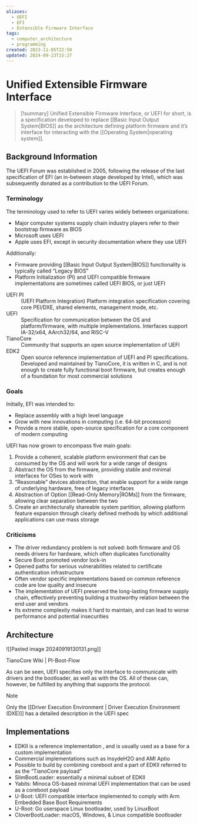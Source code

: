 ```yaml
---
aliases:
  - UEFI
  - EFI
  - Extensible Firmware Interface
tags:
  - computer_architecture
  - programming
created: 2023-11-05T22:50
updated: 2024-09-23T15:27
---
```


# Unified Extensible Firmware Interface

> [!summary]
> Unified Extensible Firmware Interface, or UEFI for short, is a specification developed to replace [[Basic Input Output System|BIOS]] as the architecture defining platform firmware and it’s interface for interacting with the [[Operating System|operating system]].

## Background Information

The UEFI Forum was established in 2005, following the release of the last specification of EFI (an in-between stage developed by Intel), which was subsequently donated as a contribution to the UEFI Forum.

### Terminology

The terminology used to refer to UEFI varies widely between organizations:

- Major computer systems supply chain industry players refer to their bootstrap firmware as BIOS
- Microsoft uses UEFI
- Apple uses EFI, except in security documentation where they use UEFI

Additionally:

- Firmware providing [[Basic Input Output System|BIOS]] functionality is typically called “Legacy BIOS”
- Platform Initialization (PI) and UEFI compatible firmware implementations are sometimes called UEFI BIOS, or just UEFI

<dl>
	<dt>UEFI PI</dt>
	<dd>(UEFI Platform Integration) Platform integration specification covering core PEI/DXE, shared elements, management mode, etc.</dd>
	<dt>UEFI</dt>
	<dd>Specification for communication between the OS and platform/firmware, with multiple implementations. Interfaces support IA-32/x64, AArch32/64, and RISC-V</dd>
	<dt>TianoCore</dt>
	<dd>Community that supports an open source implementation of UEFI</dd>
	<dt>EDK2</dt>
	<dd>Open source reference implementation of UEFI and PI specifications. Developed and maintained by TianoCore, it is written in C, and is not enough to create fully functional boot firmware, but creates enough of a foundation for most commercial solutions</dd>
</dl>

### Goals

Initially, EFI was intended to:

- Replace assembly with a high level language
- Grow with new innovations in computing (i.e. 64-bit processors)
- Provide a more stable, open-source specification for a core component of modern computing

UEFI has now grown to encompass five main goals:

1. Provide a coherent, scalable platform environment that can be consumed by the OS and will work for a wide range of designs
2. Abstract the OS from the firmware, providing stable and minimal interfaces for OSes to work with
3. “Reasonable” devices abstraction, that enable support for a wide range of underlying hardware, free of legacy interfaces
4. Abstraction of Option [[Read-Only Memory|ROMs]] from the firmware, allowing clear separation between the two
5. Create an architecturally shareable system partition, allowing platform feature expansion through clearly defined methods by which additional applications can use mass storage

### Criticisms

- The driver redundancy problem is not solved: both firmware and OS needs drivers for hardware, which often duplicates functionality
- Secure Boot promoted vendor lock-in
- Opened paths for serious vulnerabilities related to certificate authentication infrastructure
- Often vendor specific implementations based on common reference code are low quality and insecure
- The implementation of UEFI preserved the long-lasting firmware supply chain, effectively preventing building a trustworthy relation between the end user and vendors
- Its extreme complexity makes it hard to maintain, and can lead to worse performance and potential insecurities

## Architecture

![[Pasted image 20240919130131.png]]

TianoCore Wiki | PI-Boot-Flow[](https://github.com/tianocore/tianocore.github.io/wiki/PI-Boot-Flow)

As can be seen, UEFI specifies only the interface to communicate with drivers and the bootloader, as well as with the OS. All of these can, however, be fulfilled by anything that supports the protocol.

> [!note]
> Only the [[Driver Execution Environment | Driver Execution Environment (DXE)]] has a detailed description in the UEFI spec

## Implementations

- EDKII is a reference implementation , and is usually used as a base for a custom implementation
- Commercial implementations such as InsydeH2O and AMI Aptio
- Possible to build by combining coreboot and a part of EDKII referred to as the “TianoCore payload”
- SlimBootLoader: essentially a minimal subset of EDKII
- Yabits: Minoca OS-based minimal UEFI implementation that can be used as a coreboot payload
- U-Boot: UEFI compatible interface implemented to comply with Arm Embedded Base Boot Requirements
- U-Root: Go userspace Linux bootloader, used by LinuxBoot
- CloverBootLoader: macOS, Windows, & Linux compatible bootloader
